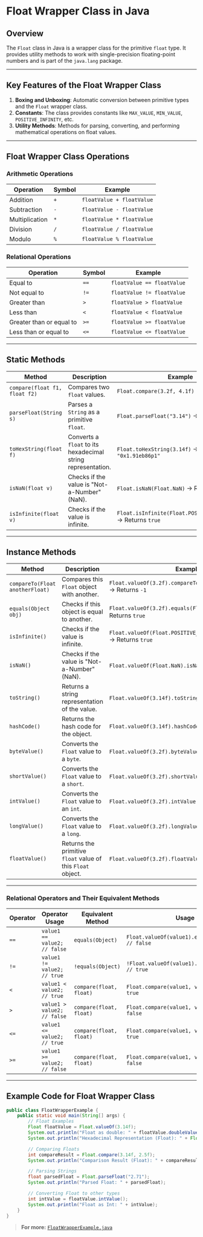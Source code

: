 # Float Wrapper Class in Java

## Overview
The `Float` class in Java is a wrapper class for the primitive `float` type. It provides utility methods to work with single-precision floating-point numbers and is part of the `java.lang` package.

---

## Key Features of the Float Wrapper Class

1. **Boxing and Unboxing**: Automatic conversion between primitive types and the `Float` wrapper class.
2. **Constants**: The class provides constants like `MAX_VALUE`, `MIN_VALUE`, `POSITIVE_INFINITY`, etc.
3. **Utility Methods**: Methods for parsing, converting, and performing mathematical operations on float values.

---

## Float Wrapper Class Operations

### **Arithmetic Operations**
| **Operation**  | **Symbol** | **Example**               |
|-----------------|------------|---------------------------|
| Addition        | `+`        | `floatValue + floatValue`  |
| Subtraction     | `-`        | `floatValue - floatValue`  |
| Multiplication  | `*`        | `floatValue * floatValue`  |
| Division        | `/`        | `floatValue / floatValue`  |
| Modulo          | `%`        | `floatValue % floatValue`  |

### **Relational Operations**
| **Operation**       | **Symbol** | **Example**                 |
|----------------------|------------|-----------------------------|
| Equal to            | `==`       | `floatValue == floatValue`  |
| Not equal to        | `!=`       | `floatValue != floatValue`  |
| Greater than        | `>`        | `floatValue > floatValue`   |
| Less than           | `<`        | `floatValue < floatValue`   |
| Greater than or equal to | `>=` | `floatValue >= floatValue`  |
| Less than or equal to   | `<=` | `floatValue <= floatValue`  |

---

## Static Methods

| **Method**| **Description**| **Example**|
|-----------|----------------|------------|
| `compare(float f1, float f2)`| Compares two `float` values.| `Float.compare(3.2f, 4.1f)` → Returns `-1`|
| `parseFloat(String s)`| Parses a `String` as a primitive `float`.| `Float.parseFloat("3.14")` → Returns `3.14f`|
| `toHexString(float f)`| Converts a `float` to its hexadecimal string representation.| `Float.toHexString(3.14f)` → Returns `"0x1.91eb86p1"`|
| `isNaN(float v)`| Checks if the value is "Not-a-Number" (NaN).| `Float.isNaN(Float.NaN)` → Returns `true`|
| `isInfinite(float v)`| Checks if the value is infinite.| `Float.isInfinite(Float.POSITIVE_INFINITY)` → Returns `true`|

---

## Instance Methods

| **Method**| **Description**| **Example**|
|-----------|----------------|------------|
| `compareTo(Float anotherFloat)`| Compares this `Float` object with another.| `Float.valueOf(3.2f).compareTo(Float.valueOf(4.1f))` → Returns `-1`|
| `equals(Object obj)`| Checks if this object is equal to another.| `Float.valueOf(3.2f).equals(Float.valueOf(3.2f))` → Returns `true`|
| `isInfinite()`| Checks if the value is infinite.| `Float.valueOf(Float.POSITIVE_INFINITY).isInfinite()` → Returns `true`|
| `isNaN()`| Checks if the value is "Not-a-Number" (NaN).| `Float.valueOf(Float.NaN).isNaN()` → Returns `true`|
| `toString()`| Returns a string representation of the value.| `Float.valueOf(3.14f).toString()` → Returns `"3.14"`|
| `hashCode()`| Returns the hash code for the object.| `Float.valueOf(3.14f).hashCode()`|
| `byteValue()`| Converts the `Float` value to a `byte`.| `Float.valueOf(3.2f).byteValue()` → Returns `3`|
| `shortValue()`| Converts the `Float` value to a `short`.| `Float.valueOf(3.2f).shortValue()` → Returns `3`|
| `intValue()`| Converts the `Float` value to an `int`.| `Float.valueOf(3.2f).intValue()` → Returns `3`|
| `longValue()`| Converts the `Float` value to a `long`.| `Float.valueOf(3.2f).longValue()` → Returns `3L`|
| `floatValue()`| Returns the primitive `float` value of this `Float` object.| `Float.valueOf(3.2f).floatValue()` → Returns `3.2f`|

---

### Relational Operators and Their Equivalent Methods

| **Operator** | **Operator Usage**                    | **Equivalent Method**   | **Usage**                                                     |
|--------------|---------------------------------------|--------------------------|---------------------------------------------------------------|
| `==`         | `value1 == value2; // false`          | `equals(Object)`         | `Float.valueOf(value1).equals(value2); // false`              |
| `!=`         | `value1 != value2; // true`           | `!equals(Object)`        | `!Float.valueOf(value1).equals(value2); // true`              |
| `<`          | `value1 < value2; // true`            | `compare(float, float)`  | `Float.compare(value1, value2) < 0; // true`                  |
| `>`          | `value1 > value2; // false`           | `compare(float, float)`  | `Float.compare(value1, value2) > 0; // false`                 |
| `<=`         | `value1 <= value2; // true`           | `compare(float, float)`  | `Float.compare(value1, value2) <= 0; // true`                 |
| `>=`         | `value1 >= value2; // false`          | `compare(float, float)`  | `Float.compare(value1, value2) >= 0; // false`                |

---

## Example Code for Float Wrapper Class

```java
public class FloatWrapperExample {
    public static void main(String[] args) {
        // Float Examples
        Float floatValue = Float.valueOf(3.14f);
        System.out.println("Float as double: " + floatValue.doubleValue());
        System.out.println("Hexadecimal Representation (Float): " + Float.toHexString(3.14f));

        // Comparing Floats
        int compareResult = Float.compare(3.14f, 2.5f);
        System.out.println("Comparison Result (Float): " + compareResult);

        // Parsing Strings
        float parsedFloat = Float.parseFloat("2.71");
        System.out.println("Parsed Float: " + parsedFloat);

        // Converting Float to other types
        int intValue = floatValue.intValue();
        System.out.println("Float as Int: " + intValue);
    }
}
```

> **For more:** [`FloatWrapperExample.java`](./FloatWrapperExample.java)
